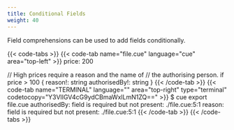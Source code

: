 ```yaml
---
title: Conditional Fields
weight: 40
---
```


Field comprehensions can be used to add fields conditionally.

{{< code-tabs >}}
{{< code-tab name="file.cue" language="cue" area="top-left" >}}
price: 200

// High prices require a reason and the name of
// the authorising person.
if price > 100 {
	reason!:       string
	authorisedBy!: string
}
{{< /code-tab >}}
{{< code-tab name="TERMINAL" language="" area="top-right" type="terminal" codetocopy="Y3VlIGV4cG9ydCBmaWxlLmN1ZQ==" >}}
$ cue export file.cue
authorisedBy: field is required but not present:
    ./file.cue:5:1
reason: field is required but not present:
    ./file.cue:5:1
{{< /code-tab >}}
{{< /code-tabs >}}
